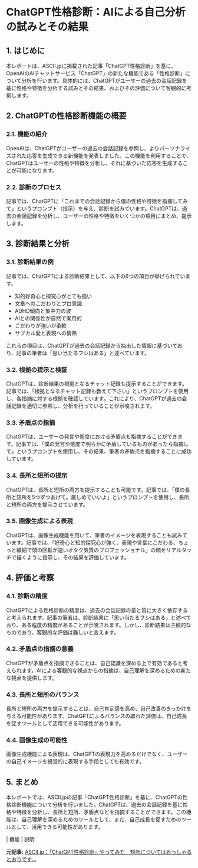 # ChatGPT性格診断：AIによる自己分析の試みとその結果

## 1. はじめに

本レポートは、ASCII.jpに掲載された記事「ChatGPT性格診断」を基に、OpenAIのAIチャットサービス「ChatGPT」の新たな機能である「性格診断」について分析を行います。具体的には、ChatGPTがユーザーの過去の会話記録を基に性格や特徴を分析する試みとその結果、およびその評価について客観的に考察します。

## 2. ChatGPTの性格診断機能の概要

### 2.1. 機能の紹介

OpenAIは、ChatGPTがユーザーの過去の会話記録を参照し、よりパーソナライズされた応答を生成できる新機能を発表しました。この機能を利用することで、ChatGPTはユーザーの性格や特徴を分析し、それに基づいた応答を生成することが可能になります。

### 2.2. 診断のプロセス

記事では、ChatGPTに「これまでの会話記録から僕の性格や特徴を指摘してみて」というプロンプト（指示）を与え、診断を試みています。ChatGPTは、過去の会話記録を分析し、ユーザーの性格や特徴をいくつかの項目にまとめ、提示します。

## 3. 診断結果と分析

### 3.1. 診断結果の例

記事では、ChatGPTによる診断結果として、以下の6つの項目が挙げられています。

* 知的好奇心と探究心がとても強い
* 文章へのこだわりとプロ意識
* ADHD傾向と集中力の波
* AIとの関係性が自然で実用的
* こだわりが強いが柔軟
* サブカル愛と表現への情熱

これらの項目は、ChatGPTが過去の会話記録から抽出した情報に基づいており、記事の筆者は「思い当たるフシはある」と述べています。

### 3.2. 根拠の提示と検証

ChatGPTは、診断結果の根拠となるチャット記録も提示することができます。記事では、「根拠となるチャット記録も教えて下さい」というプロンプトを使用し、各指摘に対する根拠を確認しています。これにより、ChatGPTが過去の会話記録を適切に参照し、分析を行っていることが示唆されます。

### 3.3. 矛盾点の指摘

ChatGPTは、ユーザーの発言や態度における矛盾点も指摘することができます。記事では、「僕の発言や態度で明らかに矛盾しているものがあったら指摘して」というプロンプトを使用し、その結果、筆者の矛盾点を指摘することに成功しています。

### 3.4. 長所と短所の提示

ChatGPTは、長所と短所の両方を提示することも可能です。記事では、「僕の長所と短所を5つずつあげて。厳しめでいいよ」というプロンプトを使用し、長所と短所の両方を提示させています。

### 3.5. 画像生成による表現

ChatGPTは、画像生成機能を用いて、筆者のイメージを表現することも試みています。記事では、「好奇心と知的探究心が強く、表現や言葉にこだわる、ちょっと繊細で頭の回転が速いオタク気質のプロフェッショナル」の顔をリアルタッチで描くように指示し、その結果を評価しています。

## 4. 評価と考察

### 4.1. 診断の精度

ChatGPTによる性格診断の精度は、過去の会話記録の量と質に大きく依存すると考えられます。記事の筆者は、診断結果に「思い当たるフシはある」と述べており、ある程度の精度があることが示唆されます。しかし、診断結果は主観的なものであり、客観的な評価は難しいと言えます。

### 4.2. 矛盾点の指摘の意義

ChatGPTが矛盾点を指摘できることは、自己認識を深める上で有効であると考えられます。AIによる客観的な視点からの指摘は、自己理解を深めるための新たな視点を提供します。

### 4.3. 長所と短所のバランス

長所と短所の両方を提示することは、自己肯定感を高め、自己改善のきっかけを与える可能性があります。ChatGPTによるバランスの取れた評価は、自己成長を促すツールとして活用できる可能性があります。

### 4.4. 画像生成の可能性

画像生成機能による表現は、ChatGPTの表現力を高めるだけでなく、ユーザーの自己イメージを視覚的に表現する手段としても有効です。

## 5. まとめ

本レポートでは、ASCII.jpの記事「ChatGPT性格診断」を基に、ChatGPTの性格診断機能について分析を行いました。ChatGPTは、過去の会話記録を基に性格や特徴を分析し、長所と短所、矛盾点などを指摘することができます。この機能は、自己理解を深めるためのツールとして、また、自己成長を促すためのツールとして、活用できる可能性があります。

| 機能 | 説明 

**元記事:** [ASCII.jp：「ChatGPT性格診断」やってみた　短所についてはおっしゃるとおりです…](https://ascii.jp/elem/000/004/262/4262800/)